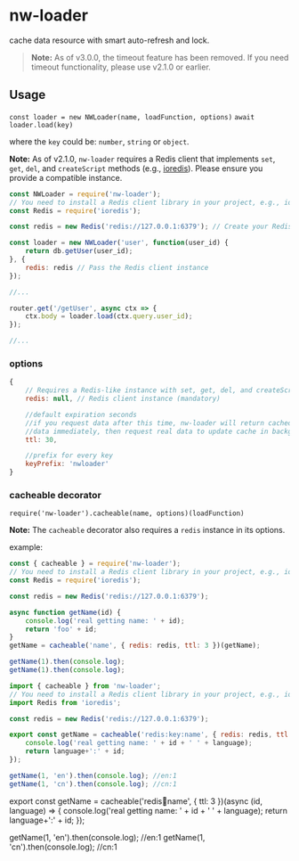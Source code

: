 nw-loader
==========

cache data resource with smart auto-refresh and lock.

> **Note:** As of v3.0.0, the timeout feature has been removed. If you need timeout functionality, please use v2.1.0 or earlier.

## Usage ##

`const loader = new NWLoader(name, loadFunction, options)`
`await loader.load(key)`

where the `key` could be: `number`, `string` or `object`.

**Note:** As of v2.1.0, `nw-loader` requires a Redis client that implements `set`, `get`, `del`, and `createScript` methods (e.g., [ioredis](https://github.com/luin/ioredis)). Please ensure you provide a compatible instance.

```javascript
const NWLoader = require('nw-loader');
// You need to install a Redis client library in your project, e.g., ioredis
const Redis = require('ioredis'); 

const redis = new Redis('redis://127.0.0.1:6379'); // Create your Redis client instance

const loader = new NWLoader('user', function(user_id) {
	return db.getUser(user_id);
}, {
	redis: redis // Pass the Redis client instance
});

//...

router.get('/getUser', async ctx => {
	ctx.body = loader.load(ctx.query.user_id);
});

//...

```





### options

```javascript
{
	// Requires a Redis-like instance with set, get, del, and createScript methods
	redis: null, // Redis client instance (mandatory)

	//default expiration seconds
	//if you request data after this time, nw-loader will return cached  
	//data immediately, then request real data to update cache in background
	ttl: 30,

	//prefix for every key
	keyPrefix: 'nwloader'
}
```

### cacheable decorator

`require('nw-loader').cacheable(name, options)(loadFunction)`

**Note:** The `cacheable` decorator also requires a `redis` instance in its options.

example: 

```javascript
const { cacheable } = require('nw-loader');
// You need to install a Redis client library in your project, e.g., ioredis
const Redis = require('ioredis'); 

const redis = new Redis('redis://127.0.0.1:6379');

async function getName(id) {
	console.log('real getting name: ' + id);
	return 'foo' + id;
}
getName = cacheable('name', { redis: redis, ttl: 3 })(getName);

getName(1).then(console.log);
getName(1).then(console.log);
```

```javascript
import { cacheable } from 'nw-loader';
// You need to install a Redis client library in your project, e.g., ioredis
import Redis from 'ioredis';

const redis = new Redis('redis://127.0.0.1:6379');

export const getName = cacheable('redis:key:name', { redis: redis, ttl: 3 })(async (id, language) => {
	console.log('real getting name: ' + id + ' ' + language);
	return language+':' + id;
});

getName(1, 'en').then(console.log); //en:1
getName(1, 'cn').then(console.log); //cn:1
```

export const getName = cacheable('redis:key:name', { ttl: 3 })(async (id, language) => {
	console.log('real getting name: ' + id + ' ' + language);
	return language+':' + id;
});

getName(1, 'en').then(console.log); //en:1
getName(1, 'cn').then(console.log); //cn:1
```




